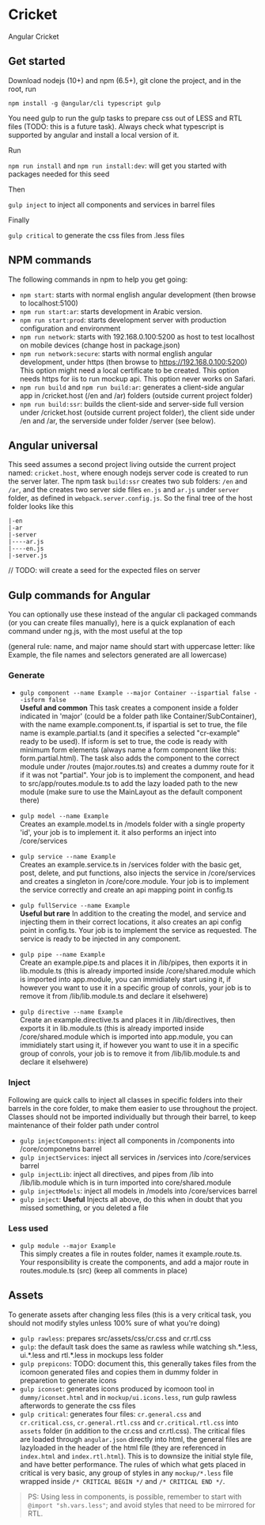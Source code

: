# Cricket

Angular Cricket

## Get started

Download nodejs (10+) and npm (6.5+), git clone the project, and in the root, run 

`npm install -g @angular/cli typescript gulp`

You need gulp to run the gulp tasks to prepare css out of LESS and RTL files (TODO: this is a future task). Always check what typescript is supported by angular and install a local version of it.

Run

`npm run install` and `npm run install:dev`: will get you started with packages needed for this seed

Then

`gulp inject` to inject all components and services in barrel files

Finally

`gulp critical` to generate the css files from .less files

## NPM commands

The following commands in npm to help you get going:

- `npm start`: starts with normal english angular development (then browse to localhost:5100)
- `npm run start:ar`: starts development in Arabic version.
- `npm run start:prod`: starts development server with production configuration and environment
- `npm run network`: starts with 192.168.0.100:5200 as host to test localhost on mobile devices (change host in package.json)
- `npm run network:secure`: starts with normal english angular development, under https (then browse to https://192.168.0.100:5200) This option might need a local certificate to be created. This option needs https for iis to run mockup api. This option never works on Safari.
- `npm run build` and `npm run build:ar`: generates a client-side angular app in /cricket.host (/en and /ar) folders (outside current project folder)
- `npm run build:ssr`:  builds the client-side and server-side full version under /cricket.host (outside current project folder), the client side under /en and /ar, the serverside under folder /server (see below).

## Angular universal

This seed assumes a second project living outside the current project named: `cricket.host`, where enough nodejs server code is created to run the server later. The npm task `build:ssr` creates two sub folders: `/en` and `/ar`, and the creates two server side files `en.js` and `ar.js` under `server` folder, as defined in `webpack.server.config.js`. So the final tree of the host folder looks like this

```
|-en
|-ar
|-server
|----ar.js
|----en.js
|-server.js
```

// TODO: will create a seed for the expected files on server

## Gulp commands for Angular

You can optionally use these instead of the angular cli packaged commands (or you can create files manually), here is a quick explanation of each command under ng.js, with the most useful at the top

(general rule: name, and major name should start with uppercase letter: like Example, the file names and selectors generated are all lowercase)


### Generate

- `gulp component --name Example --major Container --ispartial false --isform false`  
    **Useful and common** This task creates a component inside a folder indicated in 'major' (could be a folder path like Container/SubContainer), with the name example.component.ts, if ispartial is set to true, the file name is example.partial.ts (and it specifies a selected "cr-example" ready to be used). If isform is set to true, the code is ready with minimum form elements (always name a form component like this: form.partial.html). The task also adds the component to the correct module under /routes (major.routes.ts) and creates a dummy route for it if it was not "partial". Your job is to implement the component, and head to src/app/routes.module.ts to add the lazy loaded path to the new module (make sure to use the MainLayout as the default component there)

- `gulp model --name Example`  
    Creates an example.model.ts in /models folder with a single property 'id', your job is to implement it. it also performs an inject into /core/services

- `gulp service --name Example`  
    Creates an example.service.ts in /services folder with the basic get, post, delete, and put functions, also injects the service in /core/services and creates a singleton in /core/core.module. Your job is to implement the service correctly and create an api mapping point in config.ts

- `gulp fullService --name Example`  
    **Useful but rare** In addition to the creating the model, and service and injecting them in their correct locations, it also creates an api config point in config.ts. Your job is to implement the service as requested. The service is ready to be injected in any component.

- `gulp pipe --name Example`  
    Create an example.pipe.ts and places it in /lib/pipes, then exports it in lib.module.ts (this is already imported inside /core/shared.module which is imported into app.module, you can immidiately start using it, if however you want to use it in a specific group of conrols, your job is to remove it from /lib/lib.module.ts and declare it elsehwere)

- `gulp directive --name Example`   
    Create an example.directive.ts and places it in /lib/directives, then exports it in lib.module.ts (this is already imported inside /core/shared.module which is imported into app.module, you can immidiately start using it, if however you want to use it in a specific group of conrols, your job is to remove it from /lib/lib.module.ts and declare it elsehwere)


### Inject

Following are quick calls to inject all classes in specific folders into their barrels in the core folder, to make them easier to use throughout the project. Classes should not be imported individually but through their barrel, to keep maintenance of their folder path under control

- `gulp injectComponents`: inject all components in /components into /core/componetns barrel
- `gulp injectServices`: inject all services in /services  into /core/services barrel
- `gulp injectLib`: inject all directives, and pipes from /lib into /lib/lib.module which is in turn imported into core/shared.module
- `gulp injectModels`: inject all models in /models into /core/services barrel
- `gulp inject`: **Useful** Injects all above, do this when in doubt that you missed something, or you deleted a file

### Less used

- `gulp module --major Example`  
    This simply creates a file in routes folder, names it example.route.ts. Your responsibility is create the components, and add a major route in routes.module.ts (src) (keep all comments in place)
    

## Assets

To generate assets after changing less files (this is a very critical task, you should not modify styles unless 100% sure of what you're doing)

- `gulp rawless`: prepares src/assets/css/cr.css and cr.rtl.css
- `gulp`: the default task does the same as rawless while watching sh.\*.less, ui.\*.less and rtl.\*.less in mockups less folder
- `gulp prepicons`: TODO: document this, this generally takes files from the icomoon generated files and copies them in dummy folder in preparetion to generate icons
- `gulp iconset`: generates icons produced by icomoon tool in `dummy/iconset.html` and in `mockup/ui.icons.less`, run gulp rawless afterwords to generate the css files
- `gulp critical`: generates four files: `cr.general.css` and `cr.critical.css`, `cr.general.rtl.css` and `cr.critical.rtl.css` into `assets` folder (in addition to the cr.css and cr.rtl.css). The critical files are loaded through `angular.json` directly into html, the general files are lazyloaded in the header of the html file (they are referenced in `index.html` and `index.rtl.html`). This is to downsize the initial style file, and have better performance. The rules of which what gets placed in critical is very basic, any group of styles in any `mockup/*.less` file wrapped inside `/* CRITICAL BEGIN */` and `/* CRITICAL END */`. 



> PS: Using less in components, is possible, remember to start with `@import "sh.vars.less"`; and avoid styles that need to be mirrored for RTL.


